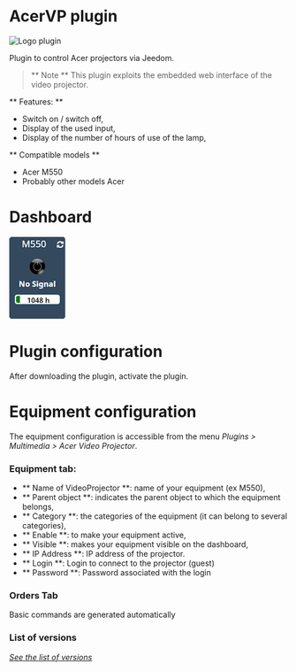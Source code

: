 AcerVP plugin
=============

![Logo plugin](../assets/images/AcerVP_icon.png "Logo plugin")

Plugin to control Acer projectors via Jeedom.

> ** Note **
> This plugin exploits the embedded web interface of the video projector.


** Features: **

- Switch on / switch off,
- Display of the used input,
- Display of the number of hours of use of the lamp,

** Compatible models **
- Acer M550
- Probably other models Acer

Dashboard
=========

![Dashboard visual](../assets/images/Dashboard.png "Dashboard visual")

Plugin configuration
====================

After downloading the plugin, activate the plugin.

Equipment configuration
=======================

The equipment configuration is accessible from the menu *Plugins > Multimedia > Acer Video Projector*.

### Equipment tab:

- ** Name of VideoProjector **: name of your equipment (ex M550),
- ** Parent object **: indicates the parent object to which the equipment belongs,
- ** Category **: the categories of the equipment (it can belong to several categories),
- ** Enable **: to make your equipment active,
- ** Visible **: makes your equipment visible on the dashboard,
- ** IP Address **: IP address of the projector.
- ** Login **: Login to connect to the projector (guest)
- ** Password **: Password associated with the login

### Orders Tab

Basic commands are generated automatically

### List of versions

*[See the list of versions](changelog.md)*